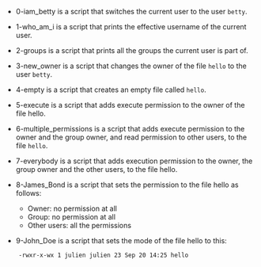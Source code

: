 - 0-iam_betty is a script that switches the current user to the user `betty`.

- 1-who_am_i is a script that prints the effective username of the current user.

- 2-groups is a script that prints all the groups the current user is part of.

- 3-new_owner is a script that changes the owner of the file `hello` to the user `betty`.

- 4-empty is a script that creates an empty file called `hello`.

- 5-execute is a script that adds execute permission to the owner of the file hello.

- 6-multiple_permissions is a script that adds execute permission to the owner and the group owner, and read permission to other users, to the file `hello`.

- 7-everybody is a script that adds execution permission to the owner, the group owner and the other users, to the file hello.

- 8-James_Bond is a script that sets the permission to the file hello as follows:
  - Owner: no permission at all
  - Group: no permission at all
  - Other users: all the permissions

- 9-John_Doe is a script that sets the mode of the file hello to this:
```
	-rwxr-x-wx 1 julien julien 23 Sep 20 14:25 hello
```
